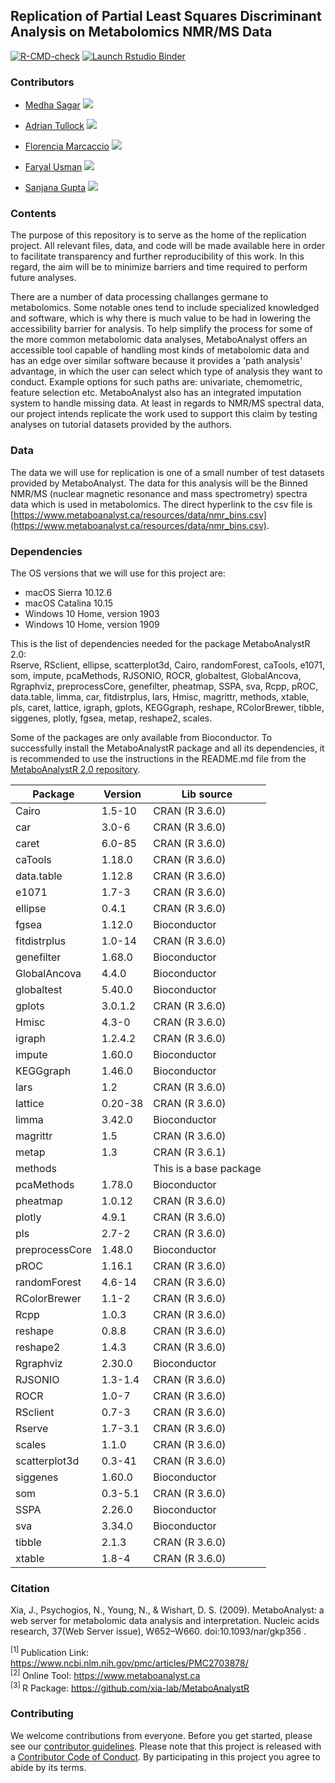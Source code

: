 
## Replication of Partial Least Squares Discriminant Analysis on Metabolomics NMR/MS Data

<!-- badges: start -->
 [![R-CMD-check](https://github.com/UW-MSDS-DATA-598-Reproducibility-WI20/gupta-marcaccio-sagar-tullock-usman-replication-project/workflows/R-CMD-check/badge.svg)](https://github.com/UW-MSDS-DATA-598-Reproducibility-WI20/gupta-marcaccio-sagar-tullock-usman-replication-project)
 [![Launch Rstudio Binder](http://mybinder.org/badge_logo.svg)](https://mybinder.org/v2/gh/UW-MSDS-DATA-598-Reproducibility-WI20/gupta-marcaccio-sagar-tullock-usman-replication-project/master?urlpath=rstudio)
 <!-- badges: end -->

### Contributors
* [Medha Sagar](https://github.com/medha-sagar) [![](https://orcid.org/sites/default/files/images/orcid_16x16.png)](https://orcid.org/0000-0001-9942-9429)

* [Adrian Tullock](https://github.com/adrianmt18) [![](https://orcid.org/sites/default/files/images/orcid_16x16.png)](https://orcid.org/0000-0001-6378-3098)

* [Florencia Marcaccio](https://github.com/flormarcaccio) [![](https://orcid.org/sites/default/files/images/orcid_16x16.png)](https://orcid.org/0000-0003-3650-1483)

* [Faryal Usman](https://github.com/faryalusman) [![](https://orcid.org/sites/default/files/images/orcid_16x16.png)](https://orcid.org/0000-0001-8135-5919)

* [Sanjana Gupta](https://github.com/sanjanagupta16) [![](https://orcid.org/sites/default/files/images/orcid_16x16.png)](https://orcid.org/00000-0002-6985-4640)



### Contents
The purpose of this repository is to serve as the home of the replication project. All relevant files, data, and code will be made available here in order to facilitate transparency and further reproducibility of this work. In this regard, the aim will be to minimize barriers and time required to perform future analyses. 


There are a number of data processing challanges germane to metabolomics. Some notable ones tend to include specialized knowledged and software, which is why there is much value to be had in lowering the accessibility barrier for analysis. To help simplify the process for some of the more common metabolomic data analyses, MetaboAnalyst offers an accessible tool capable of handling most kinds of metabolomic data and has an edge over similar software because it provides a 'path analysis' advantage, in which the user can select which type of analysis they want to conduct. Example options for such paths are: univariate, chemometric, feature selection etc. MetaboAnalyst also has an integrated imputation system to handle missing data. At least in regards to NMR/MS spectral data, our project intends replicate the work used to support this claim by testing analyses on tutorial datasets provided by the authors.


### Data
The data we will use for replication is one of a small number of test datasets provided by MetaboAnalyst. The data for this analysis will be the Binned NMR/MS (nuclear magnetic resonance and mass spectrometry) spectra data which is used in metabolomics. The direct hyperlink to the csv file is [https://www.metaboanalyst.ca/resources/data/nmr_bins.csv](https://www.metaboanalyst.ca/resources/data/nmr_bins.csv).

### Dependencies
The OS versions that we will use for this project are:  

* macOS Sierra 10.12.6
* macOS Catalina 10.15
* Windows 10 Home, version 1903
* Windows 10 Home, version 1909

This is the list of dependencies needed for the package MetaboAnalystR 2.0:  
Rserve, RSclient, ellipse, scatterplot3d, Cairo, randomForest, caTools, e1071, som, impute, pcaMethods, RJSONIO, ROCR, globaltest, GlobalAncova, Rgraphviz, preprocessCore, genefilter, pheatmap, SSPA, sva, Rcpp, pROC, data.table, limma, car, fitdistrplus, lars, Hmisc, magrittr, methods, xtable, pls, caret, lattice, igraph, gplots, KEGGgraph, reshape, RColorBrewer, tibble, siggenes, plotly, fgsea, metap, reshape2, scales.

Some of the packages are only available from Bioconductor. To successfully install the MetaboAnalystR package and all its dependencies, it is recommended to use the instructions in the README.md file from the [MetaboAnalystR 2.0 repository](https://github.com/xia-lab/MetaboAnalystR).

| Package        | Version | Lib source             |
|----------------|---------|------------------------|
| Cairo          | 1.5-10  | CRAN (R 3.6.0)         |
| car            | 3.0-6   | CRAN (R 3.6.0)         |
| caret          | 6.0-85  | CRAN (R 3.6.0)         |
| caTools        | 1.18.0  | CRAN (R 3.6.0)         |
| data.table     | 1.12.8  | CRAN (R 3.6.0)         |
| e1071          | 1.7-3   | CRAN (R 3.6.0)         |
| ellipse        | 0.4.1   | CRAN (R 3.6.0)         |
| fgsea          | 1.12.0  | Bioconductor           |
| fitdistrplus   | 1.0-14  | CRAN (R 3.6.0)         |
| genefilter     | 1.68.0  | Bioconductor           |
| GlobalAncova   | 4.4.0   | Bioconductor           |
| globaltest     | 5.40.0  | Bioconductor           |
| gplots         | 3.0.1.2 | CRAN (R 3.6.0)         |
| Hmisc          | 4.3-0   | CRAN (R 3.6.0)         |
| igraph         | 1.2.4.2 | CRAN (R 3.6.0)         |
| impute         | 1.60.0  | Bioconductor           |
| KEGGgraph      | 1.46.0  | Bioconductor           |
| lars           | 1.2     | CRAN (R 3.6.0)         |
| lattice        | 0.20-38 | CRAN (R 3.6.0)         |
| limma          | 3.42.0  | Bioconductor           |
| magrittr       | 1.5     | CRAN (R 3.6.0)         |
| metap          | 1.3     | CRAN (R 3.6.1)         |
| methods        |         | This is a base package |
| pcaMethods     | 1.78.0  | Bioconductor           |
| pheatmap       | 1.0.12  | CRAN (R 3.6.0)         |
| plotly         | 4.9.1   | CRAN (R 3.6.0)         |
| pls            | 2.7-2   | CRAN (R 3.6.0)         |
| preprocessCore | 1.48.0  | Bioconductor           |
| pROC           | 1.16.1  | CRAN (R 3.6.0)         |
| randomForest   | 4.6-14  | CRAN (R 3.6.0)         |
| RColorBrewer   | 1.1-2   | CRAN (R 3.6.0)         |
| Rcpp           | 1.0.3   | CRAN (R 3.6.0)         |
| reshape        | 0.8.8   | CRAN (R 3.6.0)         |
| reshape2       | 1.4.3   | CRAN (R 3.6.0)         |
| Rgraphviz      | 2.30.0  | Bioconductor           |
| RJSONIO        | 1.3-1.4 | CRAN (R 3.6.0)         |
| ROCR           | 1.0-7   | CRAN (R 3.6.0)         |
| RSclient       | 0.7-3   | CRAN (R 3.6.0)         |
| Rserve         | 1.7-3.1 | CRAN (R 3.6.0)         |
| scales         | 1.1.0   | CRAN (R 3.6.0)         |
| scatterplot3d  | 0.3-41  | CRAN (R 3.6.0)         |
| siggenes       | 1.60.0  | Bioconductor           |
| som            | 0.3-5.1 | CRAN (R 3.6.0)         |
| SSPA           | 2.26.0  | Bioconductor           |
| sva            | 3.34.0  | Bioconductor           |
| tibble         | 2.1.3   | CRAN (R 3.6.0)         |
| xtable         | 1.8-4   | CRAN (R 3.6.0)         |

### Citation
Xia, J., Psychogios, N., Young, N., & Wishart, D. S. (2009). MetaboAnalyst: a web server for metabolomic data analysis and interpretation. Nucleic acids research, 37(Web Server issue), W652–W660. doi:10.1093/nar/gkp356 . 

<sup>[1] </sup>Publication Link: https://www.ncbi.nlm.nih.gov/pmc/articles/PMC2703878/ <br/>
<sup>[2] </sup>Online Tool: https://www.metaboanalyst.ca <br/>
<sup>[3] </sup>R Package: https://github.com/xia-lab/MetaboAnalystR


### Contributing
We welcome contributions from everyone. Before you get started, please see our [contributor guidelines](CONTRIBUTING.md). Please note that this project is released with a [Contributor Code of Conduct](CODE_OF_CONDUCT.md). By participating in this project you agree to abide by its terms.

